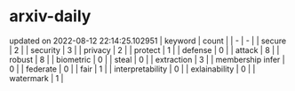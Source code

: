 # arxiv-daily
updated on 2022-08-12 22:14:25.102951
| keyword | count |
| - | - |
| secure | 2 |
| security | 3 |
| privacy | 2 |
| protect | 1 |
| defense | 0 |
| attack | 8 |
| robust | 8 |
| biometric | 0 |
| steal | 0 |
| extraction | 3 |
| membership infer | 0 |
| federate | 0 |
| fair | 1 |
| interpretability | 0 |
| exlainability | 0 |
| watermark | 1 |
